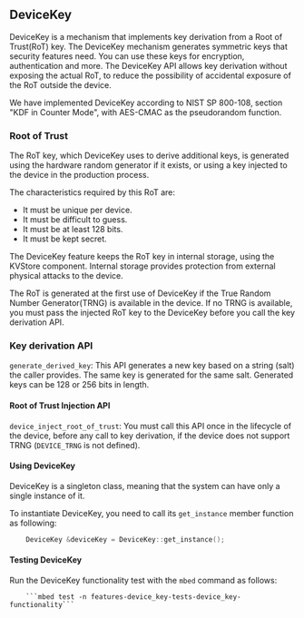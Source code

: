 ## DeviceKey

DeviceKey is a mechanism that implements key derivation from a Root of Trust(RoT) key. The DeviceKey mechanism generates symmetric keys that security features need. You can use these keys for encryption, authentication and more. The DeviceKey API allows key derivation without exposing the actual RoT, to reduce the possibility of accidental exposure of the RoT outside the device.

We have implemented DeviceKey according to NIST SP 800-108, section "KDF in Counter Mode", with AES-CMAC as the pseudorandom function.

### Root of Trust

The RoT key, which DeviceKey uses to derive additional keys, is generated using the hardware random generator if it exists, or using a key injected to the device in the production process.

The characteristics required by this RoT are:

- It must be unique per device.
- It must be difficult to guess.
- It must be at least 128 bits.
- It must be kept secret.

The DeviceKey feature keeps the RoT key in internal storage, using the KVStore component. Internal storage provides protection from external physical attacks to the device.

The RoT is generated at the first use of DeviceKey if the True Random Number Generator(TRNG) is available in the device. If no TRNG is available, you must pass the injected RoT key to the DeviceKey before you call the key derivation API.

### Key derivation API

`generate_derived_key`: This API generates a new key based on a string (salt) the caller provides. The same key is generated for the same salt. Generated keys can be 128 or 256 bits in length.

#### Root of Trust Injection API

`device_inject_root_of_trust`: You must call this API once in the lifecycle of the device, before any call to key derivation, if the device does not support TRNG (`DEVICE_TRNG` is not defined).

#### Using DeviceKey 

DeviceKey is a singleton class, meaning that the system can have only a single instance of it.

To instantiate DeviceKey, you need to call its `get_instance` member function as following:

```c++
    DeviceKey &deviceKey = DeviceKey::get_instance();
```

#### Testing DeviceKey

Run the DeviceKey functionality test with the `mbed` command as follows:

``` 
    ```mbed test -n features-device_key-tests-device_key-functionality```
```
